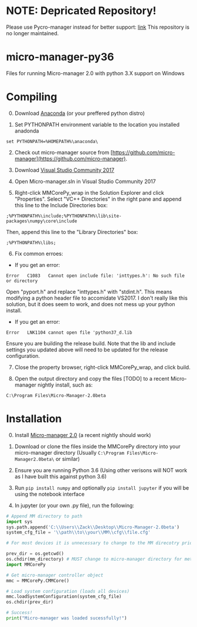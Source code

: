 # NOTE: Depricated Repository!
Please use Pycro-manager instead for better support: [link](https://github.com/micro-manager/pycro-manager)
This repository is no longer maintained.

# micro-manager-py36
Files for running Micro-manager 2.0 with python 3.X support on Windows

# Compiling 
0. Download [Anaconda](https://www.anaconda.com/download/) (or your preffered python distro)

1. Set PYTHONPATH environment variable to the location you installed anadonda

```
set PYTHONPATH=%HOMEPATH%\anaconda\
```

2. Check out micro-manager source from [https://github.com/micro-manager](https://github.com/micro-manager).

3. Download [Visual Studio Community 2017](https://visualstudio.microsoft.com/downloads/)

4. Open Micro-manager.sln in Visual Studio Community 2017

5. Right-click MMCorePy_wrap in the Solution Explorer and click "Properties". Select "VC++ Directories" in the right pane and append this line to the Include Directories box:

```
;%PYTHONPATH%\include;%PYTHONPATH%\lib\site-packages\numpy\core\include
```

Then, append this line to the "Library Directories" box:
```
;%PYTHONPATH%\libs;
```

6. Fix common erroes:
- If you get an error:
```
Error	C1083	Cannot open include file: 'inttypes.h': No such file or directory
```
Open "pyport.h" and replace "inttypes.h" with "stdint.h". This means modifying a python header file to accomidate VS2017. I don't really like this solution, but it does seem to work, and does not mess up your python install.

- If you get an error: 
```
Error	LNK1104	cannot open file 'python37_d.lib
```

Ensure you are building the release build. Note that the lib and include settings you updated above will need to be updated for the release configuration.

7. Close the property browser, right-click MMCorePy_wrap, and click build.

8. Open the output directory and copy the files [TODO] to a recent Micro-manager nightly install, such as:
```
C:\Program Files\Micro-Manager-2.0beta
```

# Installation
0. Install [Micro-manager 2.0](https://micro-manager.org/wiki/Version_2.0) (a recent nightly should work)

1. Download or clone the files inside the MMCorePy directory into your micro-manager directory (Usually ```C:\Program Files\Micro-Manager2.0beta\``` or similar)

2. Ensure you are running Python 3.6 (Using other verisons will NOT work as I have built this against python 3.6)

3. Run ``` pip install numpy ``` and optionally ``` pip install jupyter ``` if you will be using the notebook interface

4. In jupyter (or your own .py file), run the following:

```python
# Append MM directory to path
import sys
sys.path.append('C:\\Users\\Zack\\Desktop\\Micro-Manager-2.0beta')
system_cfg_file = '\\path\\to\\your\\MM\\cfg\\file.cfg'

# For most devices it is unnecessary to change to the MM direcotry prior to importing, but in some cases (such as the pco.de driver), it is required.

prev_dir = os.getcwd()
os.chdir(mm_directory) # MUST change to micro-manager directory for method to work
import MMCorePy

# Get micro-manager controller object
mmc = MMCorePy.CMMCore()

# Load system configuration (loads all devices)
mmc.loadSystemConfiguration(system_cfg_file)
os.chdir(prev_dir)

# Success!
print("Micro-manager was loaded sucessfully!")
```

